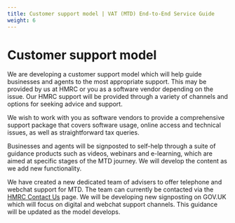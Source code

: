 ```yaml
---
title: Customer support model | VAT (MTD) End-to-End Service Guide
weight: 6
---
```


# Customer support model
<!--- Section owner: MTD Programme --->

We are developing a customer support model which will help guide businesses and agents to the most appropriate support. This may be provided by us at HMRC or you as a software vendor depending on the issue. Our HMRC support will be provided through a variety of channels and options for seeking advice and support.

We wish to work with you as software vendors to provide a comprehensive support package that covers software usage, online access and technical issues, as well as straightforward tax queries.

Businesses and agents will be signposted to self-help through a suite of guidance products such as videos, webinars and e-learning, which are aimed at specific stages of the MTD journey. We will develop the content as we add new functionality.

We have created a new dedicated team of advisers to offer telephone and webchat support for MTD. The team can currently be contacted via the [HMRC Contact Us](https://www.gov.uk/government/organisations/hm-revenue-customs/contact) page. We will be developing new signposting on GOV.UK which will focus on digital and webchat support channels. This guidance will be updated as the model develops.
